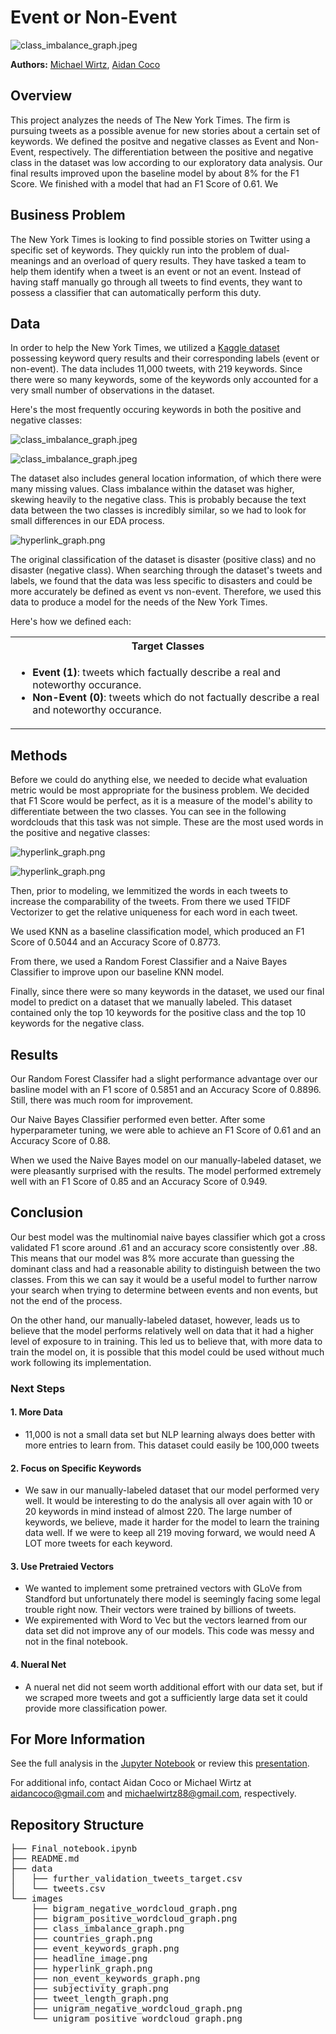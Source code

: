 # Event or Non-Event

![class_imbalance_graph.jpeg](./images/bigram_positive_wordcloud_graph.png
)

**Authors:** [Michael Wirtz](https://github.com/mwirtz946), [Aidan Coco](https://github.com/acoco10)

## Overview

This project analyzes the needs of The New York Times. The firm is pursuing tweets as a possible avenue for new stories about a certain set of keywords. We defined the positve and negative classes as Event and Non-Event, respectively. The differentiation between the positive and negative class in the dataset was low according to our exploratory data analysis. Our final results improved upon the baseline model by about 8% for the F1 Score. We finished with a model that had an F1 Score of 0.61. We 

## Business Problem

The New York Times is looking to find possible stories on Twitter using a specific set of keywords. They quickly run into the problem of dual-meanings and an overload of query results. They have tasked a team to help them identify when a tweet is an event or not an event. Instead of having staff manually go through all tweets to find events, they want to possess a classifier that can automatically perform this duty.  

## Data

In order to help the New York Times, we utilized a [Kaggle dataset](https://www.kaggle.com/vstepanenko/disaster-tweets) possessing keyword query results and their corresponding labels (event or non-event). The data includes 11,000 tweets, with 219 keywords. Since there were so many keywords, some of the keywords only accounted for a very small number of observations in the dataset.

Here's the most frequently occuring keywords in both the positive and negative classes:

![class_imbalance_graph.jpeg](./images/event_keywords_graph.png
)

![class_imbalance_graph.jpeg](./images/non_event_keywords_graph.png
)

The dataset also includes general location information, of which there were many missing values. Class imbalance within the dataset was higher, skewing heavily to the negative class. This is probably because the text data between the two classes is incredibly similar, so we had to look for small differences in our EDA process. 

![hyperlink_graph.png](./images/hyperlink_graph.png
)

The original classification of the dataset is disaster (positive class) and no disaster (negative class). 
When searching through the dataset's tweets and labels, we found that the data was less specific to disasters and could be more accurately be defined as event vs non-event. Therefore, we used this data to produce a model for the needs of the New York Times. 

Here's how we defined each: 

<table>
<tr>
<th> Target Classes</th>
</tr>
<tr>
<td>

<ul>
<li> <b>Event (1)</b>: tweets which factually describe a real and noteworthy occurance.</li>
<li> <b>Non-Event (0)</b>: tweets which do not factually describe a real and noteworthy occurance.</li>
</ul>

</td>
</tr>
</table>


## Methods

Before we could do anything else, we needed to decide what evaluation metric would be most appropriate for the business problem. We decided that F1 Score would be perfect, as it is a measure of the model's ability to differentiate between the two classes. You can see in the following wordclouds that this task was not simple. These are the most used words in the positive and negative classes:

![hyperlink_graph.png](./images/unigram_positive_wordcloud_graph.png
)

![hyperlink_graph.png](./images/unigram_negative_wordcloud_graph.png
)

Then, prior to modeling, we lemmitized the words in each tweets to increase the comparability of the tweets. From there we used TFIDF Vectorizer to get the relative uniqueness for each word in each tweet. 

We used KNN as a baseline classification model, which produced an F1 Score of 0.5044 and an Accuracy Score of 0.8773. 

From there, we used a Random Forest Classifier and a Naive Bayes Classifier to improve upon our baseline KNN model. 

Finally, since there were so many keywords in the dataset, we used our final model to predict on a dataset that we manually labeled. This dataset contained only the top 10 keywords for the positive class and the top 10 keywords for the negative class. 

## Results

Our Random Forest Classifer had a slight performance advantage over our basline model with an F1 score of 0.5851 and an Accuracy Score of 0.8896. Still, there was much room for improvement. 

Our Naive Bayes Classifier performed even better. After some hyperparameter tuning, we were able to achieve an F1 Score of 0.61 and an Accuracy Score of 0.88. 

When we used the Naive Bayes model on our manually-labeled dataset, we were pleasantly surprised with the results. The model performed extremely well with an F1 Score of 0.85 and an Accuracy Score of 0.949. 

## Conclusion

Our best model was the multinomial naive bayes classifier which got a cross validated F1 score around .61 and an accuracy score consistently over .88. This means that our model was 8% more accurate than guessing the dominant class and had a reasonable ability to distinguish between the two classes. From this we can say it would be a useful model to further narrow your search when trying to determine between events and non events, but not the end of the process. 

On the other hand, our manually-labeled dataset, however, leads us to believe that the model performs relatively well on data that it had a higher level of exposure to in training. This led us to believe that, with more data to train the model on, it is possible that this model could be used without much work following its implementation. 

### Next Steps

#### 1. More Data

- 11,000 is not a small data set but NLP learning always does better with more entries to learn from. This dataset could easily be 100,000 tweets

#### 2. Focus on Specific Keywords

- We saw in our manually-labeled dataset that our model performed very well. It would be interesting to do the analysis all over again with 10 or 20 keywords in mind instead of almost 220. The large number of keywords, we believe, made it harder for the model to learn the training data well. If we were to keep all 219 moving forward, we would need A LOT more tweets for each keyword. 

#### 3. Use Pretraied Vectors 

- We wanted to implement some pretrained vectors with GLoVe from Standford but unfortunately there model is seemingly facing some legal trouble right now. Their vectors were trained by billions of tweets.
- We expiremented with Word to Vec but the vectors learned from our data set did not improve any of our models. This code was messy and not in the final notebook. 

#### 4. Nueral Net

- A nueral net did not seem worth additional effort with our data set, but if we scraped more tweets and got a sufficiently large data set it could provide more classification power. 

## For More Information

See the full analysis in the [Jupyter Notebook](./Final_notebook.ipynb) or review this [presentation](./event_tweets.pdf).

For additional info, contact Aidan Coco or Michael Wirtz at
[aidancoco@gmail.com](mailto:aidancoco@gmail.com) and [michaelwirtz88@gmail.com](mailto:michaelwirtz88@gmail.com), respectively.

## Repository Structure
<pre>
├── Final_notebook.ipynb
├── README.md
├── data
│   ├── further_validation_tweets_target.csv
│   └── tweets.csv
└── images
    ├── bigram_negative_wordcloud_graph.png
    ├── bigram_positive_wordcloud_graph.png
    ├── class_imbalance_graph.png
    ├── countries_graph.png
    ├── event_keywords_graph.png
    ├── headline_image.png
    ├── hyperlink_graph.png
    ├── non_event_keywords_graph.png
    ├── subjectivity_graph.png
    ├── tweet_length_graph.png
    ├── unigram_negative_wordcloud_graph.png
    └── unigram_positive_wordcloud_graph.png </pre>